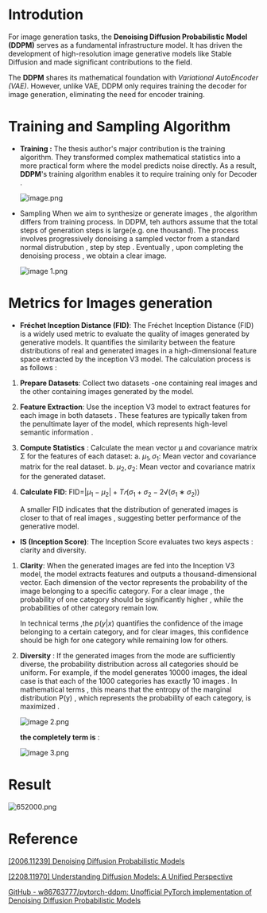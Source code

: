 # Introdution

For image generation tasks, the **Denoising Diffusion Probabilistic Model (DDPM)** serves as a fundamental infrastructure model. It has driven the development of high-resolution image generative models like Stable Diffusion and made significant contributions to the field. 

The **DDPM** shares its mathematical foundation with *Variational AutoEncoder (VAE)*. However, unlike VAE, DDPM only requires training the decoder for image generation, eliminating the need for encoder training.

# Training and Sampling Algorithm

- **Training :**
  The thesis author's major contribution is the training algorithm. They transformed complex mathematical statistics into a more practical form where the model predicts noise directly.
  As a result, **DDPM**'s training algorithm enables it to require training only for Decoder .
  
  ![image.png](C:\Users\User\Downloads\MDfile_DDPM\image.png)
  
    

- Sampling
  When we aim to synthesize or generate images , the algorithm differs from training process. In DDPM, teh authors assume that the total steps of generation steps is large(e.g. one thousand).   The process involves progressively donoising a sampled vector from a standard normal distrubution , step by step . Eventually , upon completing the denoising process , we obtain a clear image.
  
  ![image 1.png](C:\Users\User\Downloads\MDfile_DDPM\image%201.png)
  
    

# Metrics for Images generation

- **Fréchet Inception Distance (FID)**:
  The Fréchet Inception Distance (FID) is a widely used metric to evaluate the quality of images generated by generative models. It quantifies the similarity between the feature distributions of real and generated images in a high-dimensional feature space extracted by the inception V3 model. The calculation process is as follows :
1. **Prepare Datasets**:
   Collect two datasets -one containing real images and the other containing images generated by the model.

2. **Feature Extraction**:
   Use the inception V3 model to extract features for each image in both datasets . These features are typically taken from the penultimate layer of the model, which represents high-level semantic information .

3. **Compute Statistics** :
   Calculate the mean vector μ and covariance matrix Σ for the features of each dataset:
   a. $\mu_1,\sigma_1$: Mean vector and covariance matrix for the real dataset.
   b. $\mu_2,\sigma_2:$ Mean vector and covariance matrix for the generated dataset.

4. **Calculate FID**:
   FID=$|\mu_1−\mu_2 |+T𝑟(\sigma_1+\sigma_2−2√(\sigma_1∗\sigma_2 ))$
   
   A smaller FID indicates that the distribution of generated images is closer to that of real images , suggesting better performance of the generative model.
- **IS (Inception Score)**:
  The Inception Score evaluates two keys aspects : clarity and diversity.
1. **Clarity**: 
   When the generated images are fed into the Inception V3 model, the model extracts features and outputs a thousand-dimensional vector. Each dimension of the vector represents the probability of the image belonging to a specific category. For a clear image , the probability of one category should be significantly higher , while the probabilities of other category remain low.
   
   In technical terms ,the  $p(y|x)$ quantifies the confidence of the image belonging to a certain category, and for clear images, this confidence should be high for one category while remaining low for others.

2. **Diversity** :
   If the generated images from the mode are sufficiently diverse, the probability distribution across all categories should be uniform. For example, if the model generates 10000 images, the ideal case is that each of the 1000 categories has exactly 10 images . In mathematical terms , this means that the entropy of the marginal distribution P(y) , which represents the probability of each category, is maximized .
   
   ![image 2.png](C:\Users\User\Downloads\MDfile_DDPM\image%202.png)
   
   
   **the completely term is** :
   
   ![image 3.png](C:\Users\User\Downloads\MDfile_DDPM\image%203.png)
   
   

# Result

![652000.png](C:\Users\User\Downloads\MDfile_DDPM\652000.png)



# Reference

[[2006.11239] Denoising Diffusion Probabilistic Models](https://arxiv.org/abs/2006.11239)

[[2208.11970] Understanding Diffusion Models: A Unified Perspective](https://arxiv.org/abs/2208.11970)

[GitHub - w86763777/pytorch-ddpm: Unofficial PyTorch implementation of Denoising Diffusion Probabilistic Models](https://github.com/w86763777/pytorch-ddpm/tree/master)